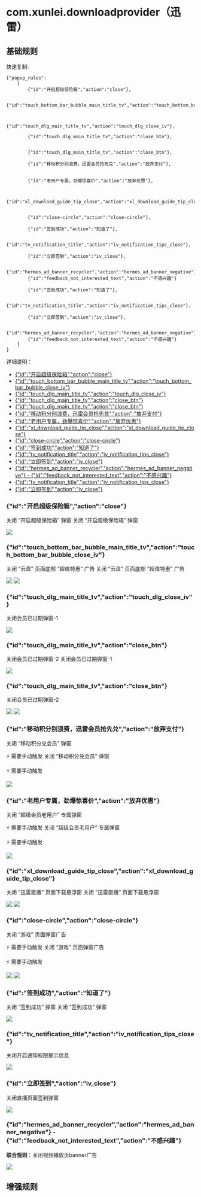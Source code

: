 # com.xunlei.downloadprovider（迅雷）

## 基础规则

快速复制:
```
{"popup_rules":
    [
        {"id":"开启超级保险箱","action":"close"},

        {"id":"touch_bottom_bar_bubble_main_title_tv","action":"touch_bottom_bar_bubble_close_iv"},


        {"id":"touch_dlg_main_title_tv","action":"touch_dlg_close_iv"},

        {"id":"touch_dlg_main_title_tv","action":"close_btn"},


        {"id":"touch_dlg_main_title_tv","action":"close_btn"},

        {"id":"移动积分别浪费，迅雷会员抢先兑","action":"放弃支付"},


        {"id":"老用户专属，劲爆惊喜价","action":"放弃优惠"},


        {"id":"xl_download_guide_tip_close","action":"xl_download_guide_tip_close"},


        {"id":"close-circle","action":"close-circle"},

        {"id":"签到成功","action":"知道了"},
        
        {"id":"tv_notification_title","action":"iv_notification_tips_close"},

        {"id":"立即签到","action":"iv_close"},

        {"id":"hermes_ad_banner_recycler","action":"hermes_ad_banner_negative"},
        {"id":"feedback_not_interested_text","action":"不感兴趣"}

        {"id":"签到成功","action":"知道了"},
        
        {"id":"tv_notification_title","action":"iv_notification_tips_close"},

        {"id":"立即签到","action":"iv_close"},

        {"id":"hermes_ad_banner_recycler","action":"hermes_ad_banner_negative"},
        {"id":"feedback_not_interested_text","action":"不感兴趣"}
    ]
}
```
详细说明：
- [{"id":"开启超级保险箱","action":"close"}](#id开启超级保险箱actionclose)
- [{"id":"touch_bottom_bar_bubble_main_title_tv","action":"touch_bottom_bar_bubble_close_iv"}](#idtouch_bottom_bar_bubble_main_title_tvactiontouch_bottom_bar_bubble_close_iv)
- [{"id":"touch_dlg_main_title_tv","action":"touch_dlg_close_iv"}](#idtouch_dlg_main_title_tvactiontouch_dlg_close_iv)
- [{"id":"touch_dlg_main_title_tv","action":"close_btn"}](#idtouch_dlg_main_title_tvactionclose_btn)
- [{"id":"touch_dlg_main_title_tv","action":"close_btn"}](#idtouch_dlg_main_title_tvactionclose_btn)
- [{"id":"移动积分别浪费，迅雷会员抢先兑","action":"放弃支付"}](#id移动积分别浪费迅雷会员抢先兑action放弃支付)
- [{"id":"老用户专属，劲爆惊喜价","action":"放弃优惠"}](#id老用户专属劲爆惊喜价action放弃优惠)
- [{"id":"xl_download_guide_tip_close","action":"xl_download_guide_tip_close"}](#idxl_download_guide_tip_closeactionxl_download_guide_tip_close)
- [{"id":"close-circle","action":"close-circle"}](#idclose-circleactionclose-circle)
- [{"id":"签到成功","action":"知道了"}](#id签到成功action知道了)
- [{"id":"tv_notification_title","action":"iv_notification_tips_close"}](#idtv_notification_titleactioniv_notification_tips_close)
- [{"id":"立即签到","action":"iv_close"}](#id立即签到actioniv_close)
- [{"id":"hermes_ad_banner_recycler","action":"hermes_ad_banner_negative"} - {"id":"feedback_not_interested_text","action":"不感兴趣"}](#idhermes_ad_banner_recycleractionhermes_ad_banner_negative---idfeedback_not_interested_textaction不感兴趣)
- [{"id":"tv_notification_title","action":"iv_notification_tips_close"}](#idtv_notification_titleactioniv_notification_tips_close)
- [{"id":"立即签到","action":"iv_close"}](#id立即签到actioniv_close)

### {"id":"开启超级保险箱","action":"close"}
关闭 “开启超级保险箱” 弹窗
关闭 “开启超级保险箱” 弹窗

![](./assets/开启超级保险箱.jpg)

### {"id":"touch_bottom_bar_bubble_main_title_tv","action":"touch_bottom_bar_bubble_close_iv"}
关闭 “云盘” 页面底部 “超值特惠” 广告
关闭 “云盘” 页面底部 “超值特惠” 广告

![](./assets/“云盘”页面底部“超值特惠”广告.jpg)
![](./assets/“云盘”页面底部“超值特惠”广告.jpg)

### {"id":"touch_dlg_main_title_tv","action":"touch_dlg_close_iv"}
关闭会员已过期弹窗-1

![](./assets/会员已过期弹窗-1.jpg)

### {"id":"touch_dlg_main_title_tv","action":"close_btn"}
关闭会员已过期弹窗-2
关闭会员已过期弹窗-1

![](./assets/会员已过期弹窗-1.jpg)

### {"id":"touch_dlg_main_title_tv","action":"close_btn"}
关闭会员已过期弹窗-2

![](./assets/会员已过期弹窗-2.jpg)
![](./assets/会员已过期弹窗-2.jpg)

### {"id":"移动积分别浪费，迅雷会员抢先兑","action":"放弃支付"}
关闭 “移动积分兑会员” 弹窗

⚡ 需要手动触发
关闭 “移动积分兑会员” 弹窗

⚡ 需要手动触发

![](./assets/移动积分兑会员.jpg)

### {"id":"老用户专属，劲爆惊喜价","action":"放弃优惠"}
关闭 “超级会员老用户” 专属弹窗

⚡ 需要手动触发
关闭 “超级会员老用户” 专属弹窗

⚡ 需要手动触发

![](./assets/超级会员老用户专属弹窗.jpg)

### {"id":"xl_download_guide_tip_close","action":"xl_download_guide_tip_close"}
关闭 “迅雷直播” 页面下载悬浮窗
关闭 “迅雷直播” 页面下载悬浮窗

![](./assets/“迅雷直播”页面下载悬浮窗.jpg)
![](./assets/“迅雷直播”页面下载悬浮窗.jpg)

### {"id":"close-circle","action":"close-circle"}
关闭 “游戏” 页面弹窗广告

⚡ 需要手动触发
关闭 “游戏” 页面弹窗广告

⚡ 需要手动触发

![](./assets/“游戏”页面弹窗广告.jpg)
![](./assets/“游戏”页面弹窗广告.jpg)

### {"id":"签到成功","action":"知道了"}
关闭 “签到成功” 弹窗
关闭 “签到成功” 弹窗

![](./assets/签到成功.jpg)

### {"id":"tv_notification_title","action":"iv_notification_tips_close"}
关闭开启通知权限提示信息

![](./assets/开启通知权限提示信息.jpg)

### {"id":"立即签到","action":"iv_close"}
关闭直播页面签到弹窗

![](./assets/直播页面签到弹窗.jpg)

### {"id":"hermes_ad_banner_recycler","action":"hermes_ad_banner_negative"} - {"id":"feedback_not_interested_text","action":"不感兴趣"}
**联合规则**：关闭视频播放页banner广告

![](./assets/视频播放页banner广告.jpg)

## 增强规则

